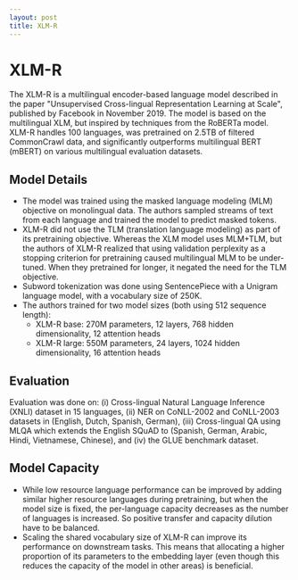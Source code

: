 ```yaml
---
layout: post
title: XLM-R
---
```


# XLM-R
The XLM-R is a multilingual encoder-based language model described in the paper "Unsupervised Cross-lingual Representation Learning at Scale", published by Facebook in November 2019. The model is based on the multilingual XLM, but inspired by techniques from the RoBERTa model. XLM-R handles 100 languages, was pretrained on 2.5TB of filtered CommonCrawl data, and significantly outperforms multilingual BERT (mBERT) on various multilingual evaluation datasets.

## Model Details
* The model was trained using the masked language modeling (MLM) objective on monolingual data. The authors sampled streams of text from each language and trained the model to predict masked tokens. 
* XLM-R did not use the TLM (translation language modeling) as part of its pretraining objective. Whereas the XLM model uses MLM+TLM, but the authors of XLM-R realized that using validation perplexity as a stopping criterion for pretraining caused multilingual MLM to be under-tuned. When they pretrained for longer, it negated the need for the TLM objective.
* Subword tokenization was done using SentencePiece with a Unigram language model, with a vocabulary size of 250K.
* The authors trained for two model sizes (both using 512 sequence length):
   * XLM-R base: 270M parameters, 12 layers, 768 hidden dimensionality, 12 attention heads
   * XLM-R large: 550M parameters, 24 layers, 1024 hidden dimensionality, 16 attention heads

## Evaluation
Evaluation was done on: (i) Cross-lingual Natural Language Inference (XNLI) dataset in 15 languages, (ii) NER on CoNLL-2002 and CoNLL-2003 datasets in (English, Dutch, Spanish, German), (iii) Cross-lingual QA using MLQA which extends the English SQuAD to (Spanish, German, Arabic, Hindi, Vietnamese, Chinese), and (iv) the GLUE benchmark dataset.

## Model Capacity
* While low resource language performance can be improved by adding similar higher resource languages during pretraining, but when the model size is fixed, the per-language capacity decreases as the number of languages is increased. So positive transfer and capacity dilution have to be balanced. 
* Scaling the shared vocabulary size of XLM-R can improve its performance on downstream tasks. This means that allocating a higher proportion of its parameters to the embedding layer (even though this reduces the capacity of the model in other areas) is beneficial.
